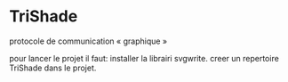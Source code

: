 # TriShade
protocole de communication « graphique » 

pour lancer le projet il faut:
installer la librairi svgwrite.
creer un repertoire TriShade dans le projet.
